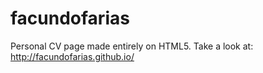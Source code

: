 facundofarias
=============
Personal CV page made entirely on HTML5. Take a look at: http://facundofarias.github.io/
